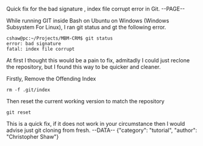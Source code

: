 Quick fix for the bad signature , index file corrupt error in Git.
--PAGE--

While running GIT inside Bash on Ubuntu on Windows (Windows Subsystem For Linux), I ran git status and gt the following error. 

    cshaw@pc:~/Projects/MBM-CRM$ git status
    error: bad signature
    fatal: index file corrupt

At first I thought this would be a pain to fix, admitadly I could just reclone the repository, but I found this way to be quicker and cleaner.

Firstly, Remove the Offending Index

    rm -f .git/index

Then reset the current working version to match the repository

    git reset
    
This is a quick fix, if it does not work in your circumstance then I would advise just git cloning from fresh.
--DATA--
{"category": "tutorial", "author": "Christopher Shaw"}
